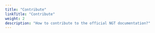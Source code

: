 ```yaml
---
title: "Contribute"
linkTitle: "Contribute"
weight: 2
description: "How to contribute to the official NGT documentation?"
---
```

